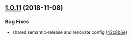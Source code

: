 ## [1.0.11](https://github.com/mike-north/test-ui-qunit.git/compare/v1.0.10...v1.0.11) (2018-11-08)


### Bug Fixes

* shared semantic-release and renovate config ([42c8b6e](https://github.com/mike-north/test-ui-qunit.git/commit/42c8b6e))
